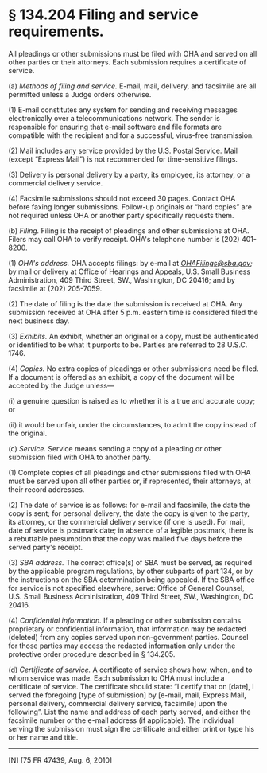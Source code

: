 # § 134.204   Filing and service requirements.

All pleadings or other submissions must be filed with OHA and served on all other parties or their attorneys. Each submission requires a certificate of service.


(a) *Methods of filing and service.* E-mail, mail, delivery, and facsimile are all permitted unless a Judge orders otherwise.


(1) E-mail constitutes any system for sending and receiving messages electronically over a telecommunications network. The sender is responsible for ensuring that e-mail software and file formats are compatible with the recipient and for a successful, virus-free transmission.


(2) Mail includes any service provided by the U.S. Postal Service. Mail (except “Express Mail”) is not recommended for time-sensitive filings.


(3) Delivery is personal delivery by a party, its employee, its attorney, or a commercial delivery service.


(4) Facsimile submissions should not exceed 30 pages. Contact OHA before faxing longer submissions. Follow-up originals or “hard copies” are not required unless OHA or another party specifically requests them.


(b) *Filing.* Filing is the receipt of pleadings and other submissions at OHA. Filers may call OHA to verify receipt. OHA's telephone number is (202) 401-8200.


(1) *OHA's address.* OHA accepts filings: by e-mail at *OHAFilings@sba.gov;* by mail or delivery at Office of Hearings and Appeals, U.S. Small Business Administration, 409 Third Street, SW., Washington, DC 20416; and by facsimile at (202) 205-7059.


(2) The date of filing is the date the submission is received at OHA. Any submission received at OHA after 5 p.m. eastern time is considered filed the next business day.


(3) *Exhibits.* An exhibit, whether an original or a copy, must be authenticated or identified to be what it purports to be. Parties are referred to 28 U.S.C. 1746.


(4) *Copies.* No extra copies of pleadings or other submissions need be filed. If a document is offered as an exhibit, a copy of the document will be accepted by the Judge unless—


(i) a genuine question is raised as to whether it is a true and accurate copy; or


(ii) it would be unfair, under the circumstances, to admit the copy instead of the original.


(c) *Service.* Service means sending a copy of a pleading or other submission filed with OHA to another party.


(1) Complete copies of all pleadings and other submissions filed with OHA must be served upon all other parties or, if represented, their attorneys, at their record addresses.


(2) The date of service is as follows: for e-mail and facsimile, the date the copy is sent; for personal delivery, the date the copy is given to the party, its attorney, or the commercial delivery service (if one is used). For mail, date of service is postmark date; in absence of a legible postmark, there is a rebuttable presumption that the copy was mailed five days before the served party's receipt.


(3) *SBA address.* The correct office(s) of SBA must be served, as required by the applicable program regulations, by other subparts of part 134, or by the instructions on the SBA determination being appealed. If the SBA office for service is not specified elsewhere, serve: Office of General Counsel, U.S. Small Business Administration, 409 Third Street, SW., Washington, DC 20416.


(4) *Confidential information.* If a pleading or other submission contains proprietary or confidential information, that information may be redacted (deleted) from any copies served upon non-government parties. Counsel for those parties may access the redacted information only under the protective order procedure described in § 134.205.


(d) *Certificate of service.* A certificate of service shows how, when, and to whom service was made. Each submission to OHA must include a certificate of service. The certificate should state: “I certify that on [date], I served the foregoing [type of submission] by [e-mail, mail, Express Mail, personal delivery, commercial delivery service, facsimile] upon the following”. List the name and address of each party served, and either the facsimile number or the e-mail address (if applicable). The individual serving the submission must sign the certificate and either print or type his or her name and title.



---

[N] [75 FR 47439, Aug. 6, 2010]




